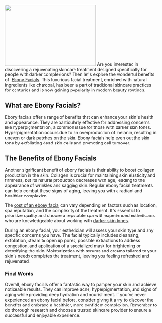 <img class="size-medium wp-image-368 aligncenter" src="https://sqmclub-news.com/wp-content/uploads/2023/07/ebony-facials-300x200.png" alt="" width="300" height="200" />
Are you interested in discovering a rejuvenating skincare treatment designed specifically for people with darker complexions? Then let's explore the wonderful benefits of  <a href="https://foamrunners.us/ebony-facial-unraveling-genetic-diversity-in-facial-features/">Ebony Facials</a>. This luxurious facial treatment, enriched with natural ingredients like charcoal, has been a part of traditional skincare practices for centuries and is now gaining popularity in modern beauty routines.
<h2><b>What are Ebony Facials?</b></h2>
Ebony facials offer a range of benefits that can enhance your skin's health and appearance. They are particularly effective for addressing concerns like hyperpigmentation, a common issue for those with darker skin tones. Hyperpigmentation occurs due to an overproduction of melanin, resulting in uneven or dark patches on the skin. Ebony facials help even out the skin tone by exfoliating dead skin cells and promoting cell turnover.
<h2><b>The Benefits of Ebony Facials</b></h2>
Another significant benefit of ebony facials is their ability to boost collagen production in the skin. Collagen is crucial for maintaining skin elasticity and firmness, but its natural production decreases with age, leading to the appearance of wrinkles and sagging skin. Regular ebony facial treatments can help combat these signs of aging, leaving you with a radiant and healthier complexion.

The <a href="https://foamrunners.us/ebony-facial-unraveling-genetic-diversity-in-facial-features/">cost of an ebony facial</a> can vary depending on factors such as location, spa reputation, and the complexity of the treatment. It's essential to prioritize quality and choose a reputable spa with experienced estheticians who are knowledgeable about working with <a href="https://foamrunners.us/">darker skin tones</a>.

During an ebony facial, your esthetician will assess your skin type and any specific concerns you have. The facial typically includes cleansing, exfoliation, steam to open up pores, possible extractions to address congestion, and application of a specialized mask for brightening or detoxifying the skin. Moisturization with serums and creams tailored to your skin's needs completes the treatment, leaving you feeling refreshed and rejuvenated.
<h3><strong>Final Words</strong></h3>
Overall, ebony facials offer a fantastic way to pamper your skin and achieve noticeable results. They can improve acne, hyperpigmentation, and signs of aging while providing deep hydration and nourishment. If you've never experienced an ebony facial before, consider giving it a try to discover the benefits and embrace a healthier, more confident complexion. Remember to do thorough research and choose a trusted skincare provider to ensure a successful and enjoyable experience.
